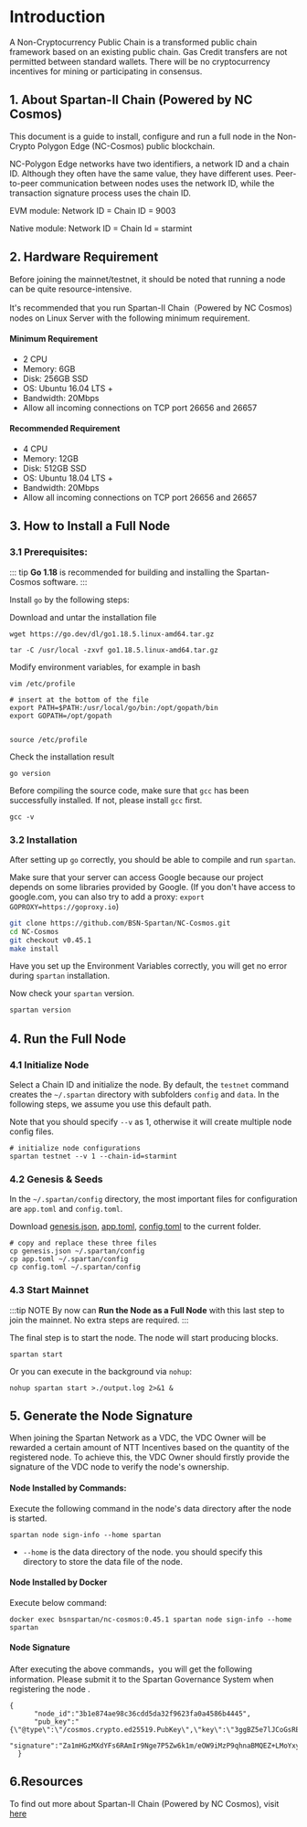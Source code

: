 

# Introduction

A Non-Cryptocurrency Public Chain is a transformed public chain framework based on an existing public chain. Gas Credit transfers are not permitted between standard wallets. There will be no cryptocurrency incentives for mining or participating in consensus.

## 1. About Spartan-II Chain (Powered by NC Cosmos)

This document is a guide to install, configure and run a full node in the Non-Crypto Polygon Edge (NC-Cosmos) public blockchain.

NC-Polygon Edge networks have two identifiers, a network ID and a chain ID. Although they often have the same value, they have different uses. Peer-to-peer communication between nodes uses the network ID, while the transaction signature process uses the chain ID.

EVM module:  Network ID = Chain ID = 9003

Native module:  Network ID = Chain Id = starmint

## 2. Hardware Requirement

Before joining the mainnet/testnet, it should be noted that running a node can be quite resource-intensive.

It's recommended that you run Spartan-II Chain（Powered by NC Cosmos) nodes on Linux Server with the following minimum requirement.

#### Minimum Requirement

- 2 CPU
- Memory: 6GB
- Disk: 256GB SSD
- OS: Ubuntu 16.04 LTS +
- Bandwidth: 20Mbps
- Allow all incoming connections on TCP port 26656 and 26657

#### Recommended Requirement

- 4 CPU
- Memory: 12GB
- Disk: 512GB SSD
- OS: Ubuntu 18.04 LTS +
- Bandwidth: 20Mbps
- Allow all incoming connections on TCP port 26656 and 26657

## 3. How to Install a Full Node

### 3.1 Prerequisites:

::: tip
**Go 1.18** is recommended for building and installing the Spartan-Cosmos software.
:::

Install `go` by the following steps:

Download and untar the installation file

```
wget https://go.dev/dl/go1.18.5.linux-amd64.tar.gz

tar -C /usr/local -zxvf go1.18.5.linux-amd64.tar.gz
```

Modify environment variables, for example in bash

```shell
vim /etc/profile

# insert at the bottom of the file
export PATH=$PATH:/usr/local/go/bin:/opt/gopath/bin
export GOPATH=/opt/gopath


source /etc/profile
```

Check the installation result

```
go version
```
Before compiling the source code, make sure that `gcc` has been successfully installed. If not, please install `gcc` first.

```
gcc -v
```

### 3.2 Installation

After setting up `go` correctly, you should be able to compile and run `spartan`.

Make sure that your server can access Google because our project depends on some libraries provided by Google. (If you don't have access to google.com, you can also try to add a proxy: `export GOPROXY=https://goproxy.io`)

```bash
git clone https://github.com/BSN-Spartan/NC-Cosmos.git
cd NC-Cosmos
git checkout v0.45.1
make install
```

Have you set up the Environment Variables correctly, you will get no error during `spartan` installation.

Now check your `spartan` version.

```bash
spartan version
```




## 4. Run the Full Node

### 4.1 Initialize Node

Select a Chain ID and initialize the node. By default, the `testnet` command creates the `~/.spartan` directory with subfolders `config` and `data`. In the following steps, we assume you use this default path.

Note that you should specify `--v` as 1, otherwise it will create multiple node config files.

```shell
# initialize node configurations
spartan testnet --v 1 --chain-id=starmint
```

### 4.2 Genesis & Seeds
In the `~/.spartan/config` directory, the most important files for configuration are `app.toml` and `config.toml`.

Download [genesis.json](https://github.com/BSN-Spartan/NC-Cosmos/blob/main/spartan/genesis.json), 
[app.toml](https://github.com/BSN-Spartan/NC-Cosmos/blob/main/spartan/app.toml), 
[config.toml](https://github.com/BSN-Spartan/NC-Cosmos/blob/main/spartan/config.toml) to the current folder.

```shell
# copy and replace these three files
cp genesis.json ~/.spartan/config
cp app.toml ~/.spartan/config
cp config.toml ~/.spartan/config
```

### 4.3 Start Mainnet

:::tip NOTE
By now can **Run the Node as a Full Node** with this last step to join the mainnet. No extra steps are required.
:::

The final step is to start the node. The node will start producing blocks.

```shell
spartan start
```
Or you can execute in the background via `nohup`:

```
nohup spartan start >./output.log 2>&1 &
```

## 5. Generate the Node Signature

When joining the Spartan Network as a VDC, the VDC Owner will be rewarded a certain amount of NTT Incentives based on the quantity of the registered node. To achieve this, the VDC Owner should firstly provide the signature of the VDC node to verify the node's ownership.

####     Node Installed by Commands:

Execute the following command in the node's data directory after the node is started.

```
spartan node sign-info --home spartan
```

* `--home` is the data directory of the node.  you should specify this directory to store the data file of the node.

#### Node Installed by Docker

Execute below command:

  ```
docker exec bsnspartan/nc-cosmos:0.45.1 spartan node sign-info --home spartan 
  ```
#### Node Signature

After executing the above commands，you will get the following information. Please submit it to the Spartan Governance System when registering the node .

```
{
      "node_id":"3b1e874ae98c36cdd5da32f9623fa0a4586b4445",
      "pub_key":"{\"@type\":\"/cosmos.crypto.ed25519.PubKey\",\"key\":\"3ggBZ5e7lJCoGsRE3CdNESSDv1fU8mbGDK4k8oNzJZQ=\"}",
      "signature":"Za1mHGzMXdYFs6RAmIr9Nge7P5Zw6k1m/eOW9iMzP9qhnaBMQEZ+LMoYxy+BqmZuJVxJALs2vKXcMXt5eHLtBQ=="
  }
```



## 6.Resources

To find out more about Spartan-II Chain (Powered by NC Cosmos), visit [here](https://github.com/BSN-Spartan/NC-Cosmos/tree/main/docs)
